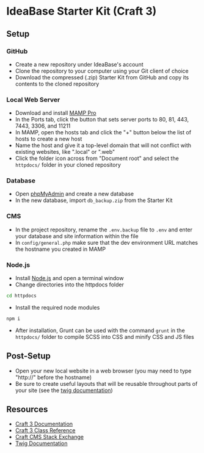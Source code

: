 # IdeaBase Starter Kit (Craft 3)

## Setup

### GitHub

- Create a new repository under IdeaBase's account
- Clone the repository to your computer using your Git client of choice
- Download the compressed (.zip) Starter Kit from GitHub and copy its contents to the cloned repository

### Local Web Server

- Download and install [MAMP Pro](https://www.mamp.info/en/downloads/)
- In the Ports tab, click the button that sets server ports to 80, 81, 443, 7443, 3306, and 11211
- In MAMP, open the hosts tab and click the "+" button below the list of hosts to create a new host
- Name the host and give it a top-level domain that will not conflict with existing websites, like ".local" or ".web"
- Click the folder icon across from "Document root" and select the `httpdocs/` folder in your cloned repository

### Database

- Open [phpMyAdmin](http://localhost/phpMyAdmin/?lang=en&language=English) and create a new database
- In the new database, import `db_backup.zip` from the Starter Kit

### CMS

- In the project repository, rename the `.env.backup` file to `.env` and enter your database and site information within the file
- In `config/general.php` make sure that the dev environment URL matches the hostname you created in MAMP

### Node.js

- Install [Node.js](https://nodejs.org/en/download/) and open a terminal window
- Change directories into the httpdocs folder
```sh
cd httpdocs
``` 
- Install the required node modules
```sh
npm i
```
- After installation, Grunt can be used with the command `grunt` in the `httpdocs/` folder to compile SCSS into CSS and minify CSS and JS files

## Post-Setup

- Open your new local website in a web browser (you may need to type "http://" before the hostname)
- Be sure to create useful layouts that will be reusable throughout parts of your site (see the [twig documentation](https://twig.symfony.com/doc/2.x/tags/extends.html))

## Resources

- [Craft 3 Documentation](https://docs.craftcms.com/v3/)
- [Craft 3 Class Reference](https://docs.craftcms.com/api/v3/)
- [Craft CMS Stack Exchange](https://craftcms.stackexchange.com/)
- [Twig Documentation](https://twig.symfony.com/doc/2.x/)
